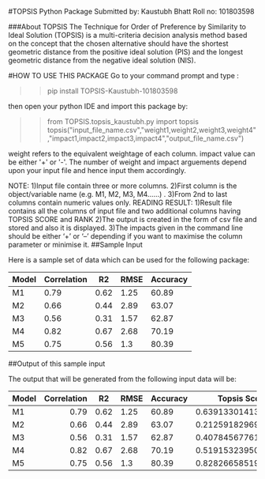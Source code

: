 #TOPSIS Python Package
Submitted by: Kaustubh Bhatt 
Roll no: 101803598

###About TOPSIS
The Technique for Order of Preference by Similarity to Ideal Solution (TOPSIS) is a multi-criteria decision analysis method based on the concept that the chosen alternative should have the shortest geometric distance from the positive ideal solution (PIS) and the longest geometric distance from the negative ideal solution (NIS).

#HOW TO USE THIS PACKAGE
Go to your command prompt and type :
>>pip install TOPSIS-Kaustubh-101803598

then open your python IDE and import this package by:
>>from TOPSIS.topsis_kaustubh.py import topsis
>>topsis("input_file_name.csv","weight1,weight2,weight3,weight4","impact1,impact2,impact3,impact4","output_file_name.csv")

weight refers to the equivalent weightage of each column.
impact value can be either '+' or '-'.
The number of weight and impact arguements depend upon your input file and hence input them accordingly.

NOTE:
 1)Input file contain three or more columns.
 2)First column is the object/variable name (e.g. M1, M2, M3, M4……) .
 3)From 2nd to last columns contain numeric values only.
READING RESULT:
  1)Result file contains all the columns of input file and two additional columns having TOPSIS SCORE and RANK
  2)The output is created in the form of csv file and stored and also it is displayed.
  3)The impacts given in the command line should be either ‘+’ or ‘–’ depending if you want to maximise the column parameter or minimise it.
##Sample Input

Here is a sample set of data which can be used for the following package:
<table><thead><tr><th>Model</th><th>Correlation</th><th>R2</th><th>RMSE</th><th>Accuracy</th></tr></thead><tbody><tr><td>M1</td><td>0.79</td><td>0.62</td><td>1.25</td><td>60.89</td></tr><tr><td>M2</td><td>0.66</td><td>0.44</td><td>2.89</td><td>63.07</td></tr><tr><td>M3</td><td>0.56</td><td>0.31</td><td>1.57</td><td>62.87</td></tr><tr><td>M4</td><td>0.82</td><td>0.67</td><td>2.68</td><td>70.19</td></tr><tr><td>M5</td><td>0.75</td><td>0.56</td><td>1.3</td><td>80.39</td></tr></tbody></table>

##Output of this sample input

The output that will be generated from the following input data will be:
<table><thead><tr><th>Model</th><th align="right">Correlation</th><th align="center">R2</th><th>RMSE</th><th>Accuracy</th><th>Topsis Score</th><th>Rank</th></tr></thead><tbody><tr><td>M1</td><td align="right">0.79</td><td align="center">0.62</td><td>1.25</td><td>60.89</td><td>0.6391330141342590</td><td>2.0</td></tr><tr><td>M2</td><td align="right">0.66</td><td align="center">0.44</td><td>2.89</td><td>63.07</td><td>0.21259182969277900</td><td>5.0</td></tr><tr><td>M3</td><td align="right">0.56</td><td align="center">0.31</td><td>1.57</td><td>62.87</td><td>0.4078456776130520</td><td>4.0</td></tr><tr><td>M4</td><td align="right">0.82</td><td align="center">0.67</td><td>2.68</td><td>70.19</td><td>0.5191532395007470</td><td>3.0</td></tr><tr><td>M5</td><td align="right">0.75</td><td align="center">0.56</td><td>1.3</td><td>80.39</td><td>0.8282665851935810</td><td>1.0</td></tr></tbody></table>